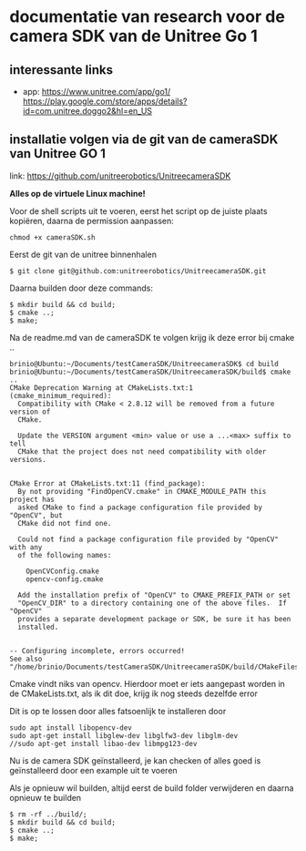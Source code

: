 # documentatie van research voor de camera SDK van de Unitree Go 1

## interessante links

* app: https://www.unitree.com/app/go1/  https://play.google.com/store/apps/details?id=com.unitree.doggo2&hl=en_US  

## installatie volgen via de git van de cameraSDK van Unitree GO 1

link: https://github.com/unitreerobotics/UnitreecameraSDK

**Alles op de virtuele Linux machine!**

Voor de shell scripts uit te voeren, eerst het script op de juiste plaats kopiëren, daarna de permission aanpassen:

```
chmod +x cameraSDK.sh
```

Eerst de git van de unitree binnenhalen

```
$ git clone git@github.com:unitreerobotics/UnitreecameraSDK.git
```

Daarna builden door deze commands:

```
$ mkdir build && cd build;
$ cmake ..;
$ make;
```

Na de readme.md van de cameraSDK te volgen krijg ik deze error bij cmake ..

```
brinio@Ubuntu:~/Documents/testCameraSDK/UnitreecameraSDK$ cd build
brinio@Ubuntu:~/Documents/testCameraSDK/UnitreecameraSDK/build$ cmake ..
CMake Deprecation Warning at CMakeLists.txt:1 (cmake_minimum_required):
  Compatibility with CMake < 2.8.12 will be removed from a future version of
  CMake.

  Update the VERSION argument <min> value or use a ...<max> suffix to tell
  CMake that the project does not need compatibility with older versions.


CMake Error at CMakeLists.txt:11 (find_package):
  By not providing "FindOpenCV.cmake" in CMAKE_MODULE_PATH this project has
  asked CMake to find a package configuration file provided by "OpenCV", but
  CMake did not find one.

  Could not find a package configuration file provided by "OpenCV" with any
  of the following names:

    OpenCVConfig.cmake
    opencv-config.cmake

  Add the installation prefix of "OpenCV" to CMAKE_PREFIX_PATH or set
  "OpenCV_DIR" to a directory containing one of the above files.  If "OpenCV"
  provides a separate development package or SDK, be sure it has been
  installed.


-- Configuring incomplete, errors occurred!
See also "/home/brinio/Documents/testCameraSDK/UnitreecameraSDK/build/CMakeFiles/CMakeOutput.log".
```

Cmake vindt niks van opencv. Hierdoor moet er iets aangepast worden in de CMakeLists.txt, als ik dit doe, krijg ik nog steeds dezelfde error

Dit is op te lossen door alles fatsoenlijk te installeren door 

```
sudo apt install libopencv-dev
sudo apt-get install libglew-dev libglfw3-dev libglm-dev
//sudo apt-get install libao-dev libmpg123-dev
```

Nu is de camera SDK geïnstalleerd, je kan checken of alles goed is geïnstalleerd door een example uit te voeren

Als je opnieuw wil builden, altijd eerst de build folder verwijderen en daarna opnieuw te builden

```
$ rm -rf ../build/;
$ mkdir build && cd build;
$ cmake ..;
$ make;
```